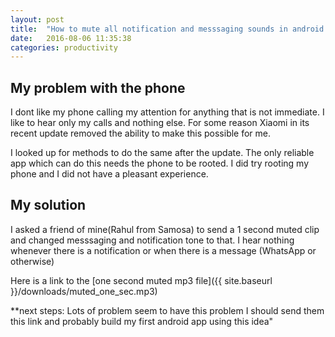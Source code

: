 ```yaml
---
layout: post
title:  "How to mute all notification and messsaging sounds in android phones"
date:   2016-08-06 11:35:38
categories: productivity
---
```


## My problem with the phone
I dont like my phone calling my attention for anything that is not immediate.
I like to hear only my calls and nothing else. For some reason Xiaomi in its
recent update removed the ability to make this possible for me.

I looked up for methods to do the same after the update. The only reliable app
which can do this needs the phone to be rooted. I did try rooting my phone and
I did not have a pleasant experience.

## My solution
I asked a friend of mine(Rahul from Samosa) to send a 1 second muted clip and changed messsaging and
notification tone to that. I hear nothing whenever there is a notification or
when there is a message (WhatsApp or otherwise)

Here is a link to the [one second muted mp3 file]({{ site.baseurl }}/downloads/muted_one_sec.mp3)

**next steps: Lots of problem seem to have this problem I should send them this
link and probably build my first android app using this idea"

